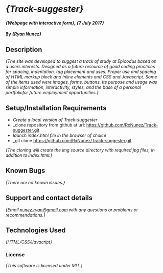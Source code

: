 # _{Track-suggester}_

#### _{Webpage with interactive form}, {7 July 2017}_

#### By _**{Ryan Nunez}**_

## Description

_{The site was developed to suggest a track of study at Epicodus based on a users interests. Designed as a future resource of good coding practices for spacing, indentation, tag placement and uses. Proper use and spacing of HTML markup block and inline elements and CSS and Javascript. Some of the items used were images, forms, buttons. Its purpose and usage was simple information, interactivity, styles, and the base of a personal portfoliofor future employment opportunities.}_

## Setup/Installation Requirements

* _Create a local version of Track-suggester_
* _clone repository from github at url: https://github.com/RxNunez/Track-suggester.git
* _launch index.html file in the browser of choice_
* _git clone https://github.com/RxNunez/Track-suggester.git


_{The cloning will create the img source directory with required jpg files, in addition to index.html.}_

## Known Bugs

_{There are no known issues.}_

## Support and contact details

_{Email nunez.ryan@gmail.com with any questions or problems or recommendations.}_

## Technologies Used

_{HTML/CSS/Javacript}_

### License

*{This software is licensed under MIT.}*
